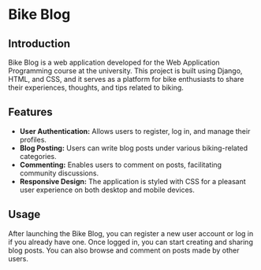 # Bike Blog

## Introduction
Bike Blog is a web application developed for the Web Application Programming course at the university. This project is built using Django, HTML, and CSS, and it serves as a platform for bike enthusiasts to share their experiences, thoughts, and tips related to biking.

## Features
- **User Authentication:** Allows users to register, log in, and manage their profiles.
- **Blog Posting:** Users can write blog posts under various biking-related categories.
- **Commenting:** Enables users to comment on posts, facilitating community discussions.
- **Responsive Design:** The application is styled with CSS for a pleasant user experience on both desktop and mobile devices.

## Usage
After launching the Bike Blog, you can register a new user account or log in if you already have one. Once logged in, you can start creating and sharing blog posts. You can also browse and comment on posts made by other users.
